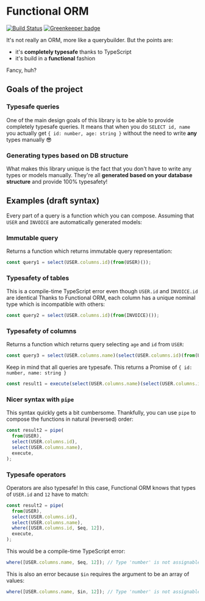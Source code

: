 # Functional ORM

[![Build Status](https://travis-ci.org/mmiszy/functional-orm.svg?branch=master)](https://travis-ci.org/mmiszy/functional-orm) [![Greenkeeper badge](https://badges.greenkeeper.io/mmiszy/functional-orm.svg)](https://greenkeeper.io/)

It's not really an ORM, more like a querybuilder. But the points are:

- it's **completely typesafe** thanks to TypeScript
- it's build in a **functional** fashion

Fancy, huh?

## Goals of the project

### Typesafe queries

One of the main design goals of this library is to be able to provide completely typesafe queries. It means that when you do `SELECT id, name` you actually get `{ id: number, age: string }` without the need to write **any** types manually 😎

### Generating types based on DB structure

What makes this library unique is the fact that you don't have to write any types or models manually. They're all **generated based on your database structure** and provide 100% typesafety!

## Examples (draft syntax)

Every part of a query is a function which you can compose. Assuming that `USER` and `INVOICE` are automatically generated models:

### Immutable query

Returns a function which returns immutable query representation:

```ts
const query1 = select(USER.columns.id)(from(USER)());
```

### Typesafety of tables

This is a compile-time TypeScript error even though `USER.id` and `INVOICE.id` are identical
Thanks to Functional ORM, each column has a unique nominal type which is incompatible with others:

```ts
const query2 = select(USER.columns.id)(from(INVOICE)());
```

### Typesafety of columns

Returns a function which returns query selecting `age` and `id` from `USER`:

```ts
const query3 = select(USER.columns.name)(select(USER.columns.id)(from(USER)()));
```

Keep in mind that all queries are typesafe.
This returns a Promise of `{ id: number, name: string }`

```ts
const result1 = execute(select(USER.columns.name)(select(USER.columns.id)(from(USER)())));
```

### Nicer syntax with `pipe`

This syntax quickly gets a bit cumbersome. Thankfully, you can use `pipe` to compose the functions in natural (reversed) order:

```ts
const result2 = pipe(
  from(USER),
  select(USER.columns.id),
  select(USER.columns.name),
  execute,
);
```

### Typesafe operators

Operators are also typesafe! In this case, Functional ORM knows that types of `USER.id` and `12` have to match:

```ts
const result2 = pipe(
  from(USER),
  select(USER.columns.id),
  select(USER.columns.name),
  where([USER.columns.id, $eq, 12]),
  execute,
);
```

This would be a compile-time TypeScript error:

```ts
where([USER.columns.name, $eq, 12]); // Type 'number' is not assignable to type 'string'.
```

This is also an error because `$in` requires the argument to be an array of values:

```ts
where([USER.columns.name, $in, 12]); // Type 'number' is not assignable to type 'number[]'.
```
